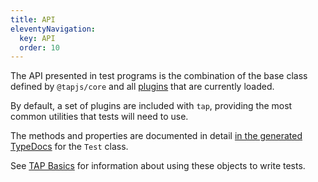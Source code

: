 ```yaml
---
title: API
eleventyNavigation:
  key: API
  order: 10
---
```


The API presented in test programs is the combination of the base
class defined by `@tapjs/core` and all [plugins](./plugins.md)
that are currently loaded.

By default, a set of plugins are included with `tap`, providing
the most common utilities that tests will need to use.

The methods and properties are documented in detail [in the
generated
TypeDocs](https://tapjs.github.io/tapjs/classes/_tapjs_test.index.Test.html)
for the `Test` class.

See [TAP Basics](./basics.md) for information about using these
objects to write tests.
